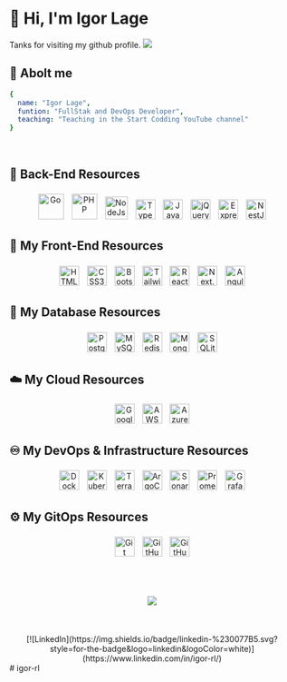 <!-- badges https://github.com/Ileriayo/markdown-badges -->
<!-- icons https://devicon.dev/ -->
<!-- perfil_examples https://github.com/iuricode/readme-template/tree/main/perfil-->

# 👋 Hi, I'm Igor Lage
Tanks for visiting my github profile.
<img src="https://img.shields.io/static/v1?label=IRL&message=FULL&STAK&DEVOPS&color=2d2d2d&style=for-the-badge&logo=GitHub">

## 👤 Abolt me
```yml
{
  name: "Igor Lage",
  funtion: "FullStak and DevOps Developer",
  teaching: "Teaching in the Start Codding YouTube channel"
}
```
<br/>

## 🚀 Back-End Resources

<p align="center">
  <img src="https://cdn.jsdelivr.net/gh/devicons/devicon/icons/go/go-original-wordmark.svg" alt="Go" height="45" style="margin: 5px;">
  <img src="https://cdn.jsdelivr.net/gh/devicons/devicon/icons/php/php-original.svg" alt="PHP" height="45" style="margin: 5px;">
  <img src="https://cdn.jsdelivr.net/gh/devicons/devicon@latest/icons/nodejs/nodejs-original-wordmark.svg" alt="NodeJs" height="40" style="margin: 5px;">
  <img src="https://cdn.jsdelivr.net/gh/devicons/devicon/icons/typescript/typescript-original.svg" alt="TypeScript" height="35" style="margin: 5px;">
  <img src="https://cdn.jsdelivr.net/gh/devicons/devicon/icons/javascript/javascript-original.svg" alt="JavaScript" height="35" style="margin: 5px;">
  <img src="https://cdn.jsdelivr.net/gh/devicons/devicon/icons/jquery/jquery-original.svg" alt="jQuery" height="35" style="margin: 5px;">
  <img src="https://raw.githubusercontent.com/simple-icons/simple-icons/develop/icons/express.svg" alt="Express.js" height="35" style="margin: 5px;">
  <img src="https://cdn.jsdelivr.net/gh/devicons/devicon@latest/icons/nestjs/nestjs-original.svg" alt="NestJs" height="35" style="margin: 5px;">
</p>


## 🎨 My Front-End Resources

<p align="center">
  <img src="https://cdn.jsdelivr.net/gh/devicons/devicon/icons/html5/html5-original.svg" alt="HTML5" height="35" style="margin: 5px;">
  <img src="https://cdn.jsdelivr.net/gh/devicons/devicon/icons/css3/css3-original.svg" alt="CSS3" height="35" style="margin: 5px;">
  <img src="https://cdn.jsdelivr.net/gh/devicons/devicon/icons/bootstrap/bootstrap-original.svg" alt="Bootstrap" height="35" style="margin: 5px;">
  <img src="https://cdn.jsdelivr.net/gh/devicons/devicon/icons/tailwindcss/tailwindcss-original.svg" alt="TailwindCSS" height="35" style="margin: 5px;">
  <img src="https://cdn.jsdelivr.net/gh/devicons/devicon/icons/react/react-original.svg" alt="React.JS" height="35" style="margin: 5px;">
  <img src="https://cdn.jsdelivr.net/gh/devicons/devicon/icons/nextjs/nextjs-original.svg" alt="Next.JS" height="35" style="margin: 5px;">
  <img src="https://cdn.jsdelivr.net/gh/devicons/devicon/icons/angularjs/angularjs-original.svg" alt="Angular.JS" height="35" style="margin: 5px;">
</p>

## 🎲 My Database Resources

<p align="center">
  <img src="https://cdn.jsdelivr.net/gh/devicons/devicon/icons/postgresql/postgresql-original.svg" alt="PostgreSQL" height="35" style="margin: 5px;">
  <img src="https://cdn.jsdelivr.net/gh/devicons/devicon/icons/mysql/mysql-original.svg" alt="MySQL" height="35" style="margin: 5px;">
  <img src="https://cdn.jsdelivr.net/gh/devicons/devicon/icons/redis/redis-original.svg" alt="Redis" height="35" style="margin: 5px;">
  <img src="https://cdn.jsdelivr.net/gh/devicons/devicon/icons/mongodb/mongodb-original.svg" alt="MongoDB" height="35" style="margin: 5px;">
  <img src="https://cdn.jsdelivr.net/gh/devicons/devicon/icons/sqlite/sqlite-original.svg" alt="SQLite" height="35" style="margin: 5px;">
</p>

## ☁️ My Cloud Resources

<p align="center">
  <img src="https://cdn.jsdelivr.net/gh/devicons/devicon/icons/googlecloud/googlecloud-original.svg" alt="Google Cloud" height="35" style="margin: 5px;">
  <img src="https://cdn.jsdelivr.net/gh/devicons/devicon/icons/amazonwebservices/amazonwebservices-original-wordmark.svg" alt="AWS" height="35" style="margin: 5px;">
  <img src="https://cdn.jsdelivr.net/gh/devicons/devicon/icons/azure/azure-original.svg" alt="Azure" height="35" style="margin: 5px;">
</p>

## ♾️ My DevOps & Infrastructure Resources

<p align="center">
  <img src="https://cdn.jsdelivr.net/gh/devicons/devicon/icons/docker/docker-original.svg" alt="Docker" height="35" style="margin: 5px;">
  <img src="https://cdn.jsdelivr.net/gh/devicons/devicon/icons/kubernetes/kubernetes-plain.svg" alt="Kubernetes" height="35" style="margin: 5px;">
  <img src="https://cdn.jsdelivr.net/gh/devicons/devicon/icons/terraform/terraform-original.svg" alt="Terraform" height="35" style="margin: 5px;">
  <img src="https://cdn.jsdelivr.net/gh/devicons/devicon/icons/argocd/argocd-original.svg" alt="ArgoCD" height="35" style="margin: 5px;">
  <img src="https://cdn.jsdelivr.net/gh/devicons/devicon/icons/sonarqube/sonarqube-original.svg" alt="SonarQube" height="35" style="margin: 5px;">
  <img src="https://cdn.jsdelivr.net/gh/devicons/devicon/icons/prometheus/prometheus-original.svg" alt="Prometheus" height="35" style="margin: 5px;">
  <img src="https://cdn.jsdelivr.net/gh/devicons/devicon/icons/grafana/grafana-original.svg" alt="Grafana" height="35" style="margin: 5px;">
</p>

## ⚙️ My GitOps Resources

<p align="center">
  <img src="https://cdn.jsdelivr.net/gh/devicons/devicon/icons/git/git-original.svg" alt="Git" height="35" style="margin: 5px;">
  <img src="https://cdn.jsdelivr.net/gh/devicons/devicon/icons/github/github-original-wordmark.svg" alt="GitHub" height="35" style="margin: 5px;">
  <img src="https://cdn.jsdelivr.net/gh/devicons/devicon/icons/githubactions/githubactions-original.svg" alt="GitHub Actions" height="35" style="margin: 5px;">
</p>



<br>
<br>
<br>
  
  
<div align="center">
<img src="https://github-readme-stats.vercel.app/api?username=igorRL&show_icons=true&theme=radical">
</div>
<br>
<br>
<br>

<div align="center">
  [![LinkedIn](https://img.shields.io/badge/linkedin-%230077B5.svg?style=for-the-badge&logo=linkedin&logoColor=white)](https://www.linkedin.com/in/igor-rl/)
</div>
# igor-rl
